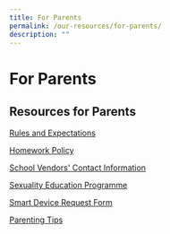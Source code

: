 ```yaml
---
title: For Parents
permalink: /our-resources/for-parents/
description: ""
---
```

For Parents
===========

Resources for Parents
---------------------

[Rules and Expectations](/school-rules-and-expectations/)

[Homework Policy](/homework-policy/)

[School Vendors' Contact Information](/school-vendors/)

[Sexuality Education Programme](/our-resources/for-parents/sexuality-education-programme/)

[Smart Device Request Form](https://form.gov.sg/61ce31b72e38540012e3e99d)

[Parenting Tips](/files/Family-Matters-Webpage.pdf)